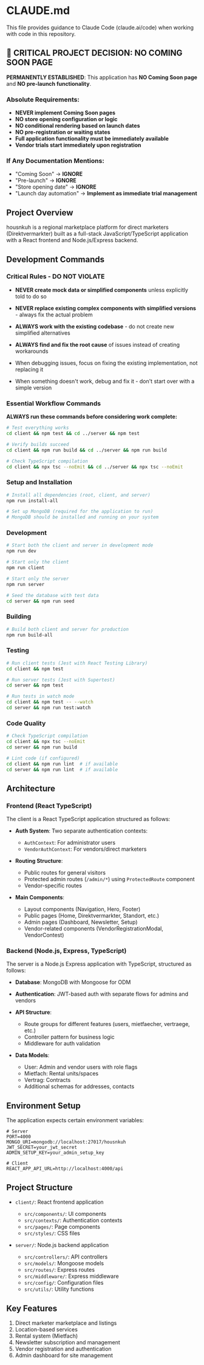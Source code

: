 # CLAUDE.md

This file provides guidance to Claude Code (claude.ai/code) when working with code in this repository.

## 🚫 CRITICAL PROJECT DECISION: NO COMING SOON PAGE

**PERMANENTLY ESTABLISHED**: This application has **NO Coming Soon page** and **NO pre-launch functionality**.

### Absolute Requirements:
- **NEVER implement Coming Soon pages**
- **NO store opening configuration or logic**
- **NO conditional rendering based on launch dates**
- **NO pre-registration or waiting states**
- **Full application functionality must be immediately available**
- **Vendor trials start immediately upon registration**

### If Any Documentation Mentions:
- "Coming Soon" → **IGNORE**
- "Pre-launch" → **IGNORE**  
- "Store opening date" → **IGNORE**
- "Launch day automation" → **Implement as immediate trial management**

## Project Overview

housnkuh is a regional marketplace platform for direct marketers (Direktvermarkter) built as a full-stack JavaScript/TypeScript application with a React frontend and Node.js/Express backend.

## Development Commands

### Critical Rules - DO NOT VIOLATE

- **NEVER create mock data or simplified components** unless explicitly told to do so

- **NEVER replace existing complex components with simplified versions** - always fix the actual problem

- **ALWAYS work with the existing codebase** - do not create new simplified alternatives

- **ALWAYS find and fix the root cause** of issues instead of creating workarounds

- When debugging issues, focus on fixing the existing implementation, not replacing it

- When something doesn't work, debug and fix it - don't start over with a simple version

### Essential Workflow Commands

**ALWAYS run these commands before considering work complete:**

```bash
# Test everything works
cd client && npm test && cd ../server && npm test

# Verify builds succeed
cd client && npm run build && cd ../server && npm run build

# Check TypeScript compilation
cd client && npx tsc --noEmit && cd ../server && npx tsc --noEmit
```
### Setup and Installation

```bash
# Install all dependencies (root, client, and server)
npm run install-all

# Set up MongoDB (required for the application to run)
# MongoDB should be installed and running on your system
```

### Development

```bash
# Start both the client and server in development mode
npm run dev

# Start only the client
npm run client

# Start only the server
npm run server

# Seed the database with test data
cd server && npm run seed
```

### Building

```bash
# Build both client and server for production
npm run build-all
```

### Testing

```bash
# Run client tests (Jest with React Testing Library)
cd client && npm test

# Run server tests (Jest with Supertest)
cd server && npm test

# Run tests in watch mode
cd client && npm test -- --watch
cd server && npm run test:watch
```

### Code Quality

```bash
# Check TypeScript compilation
cd client && npx tsc --noEmit
cd server && npm run build

# Lint code (if configured)
cd client && npm run lint  # if available
cd server && npm run lint  # if available
```

## Architecture

### Frontend (React TypeScript)

The client is a React TypeScript application structured as follows:

- **Auth System**: Two separate authentication contexts:
  - `AuthContext`: For administrator users
  - `VendorAuthContext`: For vendors/direct marketers

- **Routing Structure**:
  - Public routes for general visitors
  - Protected admin routes (`/admin/*`) using `ProtectedRoute` component
  - Vendor-specific routes

- **Main Components**:
  - Layout components (Navigation, Hero, Footer)
  - Public pages (Home, Direktvermarkter, Standort, etc.)
  - Admin pages (Dashboard, Newsletter, Setup)
  - Vendor-related components (VendorRegistrationModal, VendorContest)

### Backend (Node.js, Express, TypeScript)

The server is a Node.js Express application with TypeScript, structured as follows:

- **Database**: MongoDB with Mongoose for ODM
- **Authentication**: JWT-based auth with separate flows for admins and vendors
- **API Structure**:
  - Route groups for different features (users, mietfaecher, vertraege, etc.)
  - Controller pattern for business logic
  - Middleware for auth validation

- **Data Models**:
  - User: Admin and vendor users with role flags
  - Mietfach: Rental units/spaces
  - Vertrag: Contracts
  - Additional schemas for addresses, contacts

## Environment Setup

The application expects certain environment variables:

```
# Server
PORT=4000
MONGO_URI=mongodb://localhost:27017/housnkuh
JWT_SECRET=your_jwt_secret
ADMIN_SETUP_KEY=your_admin_setup_key

# Client
REACT_APP_API_URL=http://localhost:4000/api
```

## Project Structure

- `client/`: React frontend application
  - `src/components/`: UI components
  - `src/contexts/`: Authentication contexts 
  - `src/pages/`: Page components
  - `src/styles/`: CSS files
  
- `server/`: Node.js backend application
  - `src/controllers/`: API controllers
  - `src/models/`: Mongoose models
  - `src/routes/`: Express routes
  - `src/middleware/`: Express middleware
  - `src/config/`: Configuration files
  - `src/utils/`: Utility functions

## Key Features

1. Direct marketer marketplace and listings
2. Location-based services
3. Rental system (Mietfach)
4. Newsletter subscription and management
5. Vendor registration and authentication
6. Admin dashboard for site management